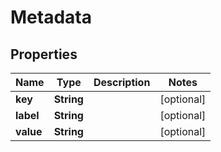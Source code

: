 
# Metadata

## Properties
Name | Type | Description | Notes
------------ | ------------- | ------------- | -------------
**key** | **String** |  |  [optional]
**label** | **String** |  |  [optional]
**value** | **String** |  |  [optional]



